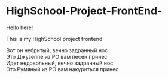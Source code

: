 # HighSchool-Project-FrontEnd-

Hello here! 

This is my HighSchool project frontend 

Вот он небритый, вечно задранный нос<br/>
Это Джузеппе из РО вам песен принес<br/>
Идет недовольный, вечно задранный нос<br/>
Это Румяный из РО вам накуриться принес<br/>
